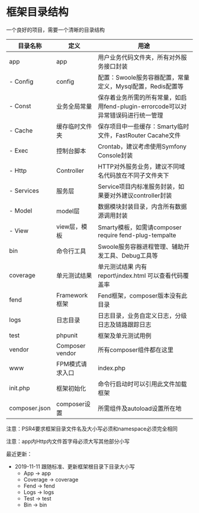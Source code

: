 # 框架目录结构
一个良好的项目，需要一个清晰的目录结构

| 目录名称 | 定义 | 用途 |
| --- | --- | --- |
| app       | app           | 用户业务代码文件夹，所有对外服务接口封装 |
| - Config  | config         | 配置：Swoole服务容器配置，常量定义，Mysql配置，Redis配置等 |
| - Const   | 业务全局常量  | 保存着业务所需的所有常量，如启用fend-plugin-errorcode可以对异常错误码进行统一管理 |
| - Cache   | 缓存临时文件夹  | 保存项目中一些缓存：Smarty临时文件，FastRouter Cacahe文件 |
| - Exec    | 控制台脚本     | Crontab，建议考虑使用Symfony Console封装|
| - Http    | Controller    | HTTP对外服务业务，建议不同域名代码放在不同子文件夹下 |
| - Services| 服务层         | Service项目内标准服务封装，如果要对外建议controller封装 |
| - Model   | model层        | 数据模块封装目录，内含所有数据源调用封装 |
| - View    | view层，模板    | Smarty模板，如需请composer require fend-plug-tempalte |
| bin       | 命令行工具     | Swoole服务容器进程管理、辅助开发工具、Debug工具等 |
| coverage  | 单元测试结果    | 单元测试结果 内有report\index.html 可以查看代码覆盖率 |
| fend      | Framework 框架 | Fend框架，composer版本没有此目录 |
| logs      | 日志目录       | 日志目录，业务自定义日志，分级日志及链路跟踪日志 |
| test      | phpunit       | 框架及单元测试用例 |
| vendor    | Composer vendor | 所有composer组件都在这里 |
| www       | FPM模式请求入口 | index.php |
| init.php  | 框架初始化     | 命令行启动时可以引用此文件加载框架 |
| composer.json  | composer设置 | 所需组件及autoload设置所在地 |

注意：PSR4要求框架目录文件名及大小写必须和namespace必须完全相同 

注意：app内Http内文件首字母必须大写其他部分小写 

最近更新：

* 2019-11-11 跟随标准、更新框架根目录下目录大小写
    * App -\> app
    * Coverage -\> coverage
    * Fend -\> fend
    * Logs -\> logs
    * Test -\> test
    * Bin -\> bin